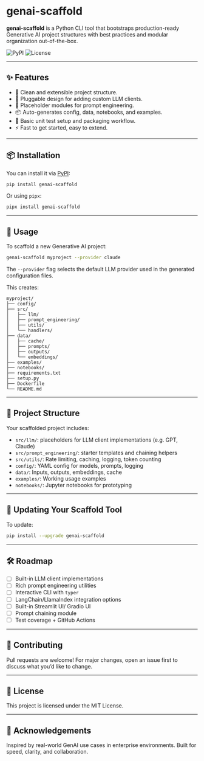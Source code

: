 # genai-scaffold

**genai-scaffold** is a Python CLI tool that bootstraps production-ready Generative AI project structures with best practices and modular organization out-of-the-box.

![PyPI](https://img.shields.io/pypi/v/genai-scaffold)
![License](https://img.shields.io/pypi/l/genai-scaffold)

---

## ✨ Features

- 🔧 Clean and extensible project structure.
- 🧠 Pluggable design for adding custom LLM clients.
- 🧱 Placeholder modules for prompt engineering.
- 📦 Auto-generates config, data, notebooks, and examples.
- 🐍 Basic unit test setup and packaging workflow.
- ⚡ Fast to get started, easy to extend.

---

## 📦 Installation

You can install it via [PyPI](https://pypi.org/project/genai-scaffold):

```bash
pip install genai-scaffold
```

Or using `pipx`:

```bash
pipx install genai-scaffold
```

---

## 🚀 Usage

To scaffold a new Generative AI project:

```bash
genai-scaffold myproject --provider claude
```

The `--provider` flag selects the default LLM provider used in the generated
configuration files.

This creates:

```
myproject/
├── config/
├── src/
│   ├── llm/
│   ├── prompt_engineering/
│   ├── utils/
│   └── handlers/
├── data/
│   ├── cache/
│   ├── prompts/
│   ├── outputs/
│   └── embeddings/
├── examples/
├── notebooks/
├── requirements.txt
├── setup.py
├── Dockerfile
└── README.md
```

---

## 🧰 Project Structure

Your scaffolded project includes:

- `src/llm/`: placeholders for LLM client implementations (e.g. GPT, Claude)
- `src/prompt_engineering/`: starter templates and chaining helpers
- `src/utils/`: Rate limiting, caching, logging, token counting
- `config/`: YAML config for models, prompts, logging
- `data/`: Inputs, outputs, embeddings, cache
- `examples/`: Working usage examples
- `notebooks/`: Jupyter notebooks for prototyping

---

## 🔄 Updating Your Scaffold Tool

To update:

```bash
pip install --upgrade genai-scaffold
```

---

## 🛠 Roadmap

- [ ] Built-in LLM client implementations
- [ ] Rich prompt engineering utilities
- [ ] Interactive CLI with `typer`
- [ ] LangChain/LlamaIndex integration options
- [ ] Built-in Streamlit UI/ Gradio UI
- [ ] Prompt chaining module
- [ ] Test coverage + GitHub Actions

---

## 🤝 Contributing

Pull requests are welcome! For major changes, open an issue first to discuss what you’d like to change.

---

## 📄 License

This project is licensed under the MIT License.

---

## 🙌 Acknowledgements

Inspired by real-world GenAI use cases in enterprise environments. Built for speed, clarity, and collaboration.

